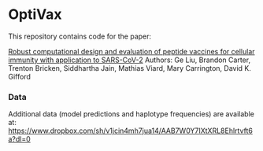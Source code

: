 # OptiVax

This repository contains code for the paper:

[Robust computational design and evaluation of peptide vaccines for cellular immunity with application to SARS-CoV-2]()
Authors: Ge Liu, Brandon Carter, Trenton Bricken, Siddhartha Jain, Mathias Viard, Mary Carrington, David K. Gifford


### Data
Additional data (model predictions and haplotype frequencies) are available at:
https://www.dropbox.com/sh/v1jcin4mh7jua14/AAB7W0Y7IXtXRL8Ehlrtvft6a?dl=0
